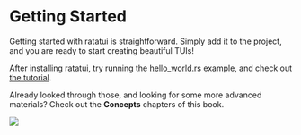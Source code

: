 # Getting Started

Getting started with ratatui is straightforward. Simply add it to the project, and you are ready to start creating beautiful TUIs! 

After installing ratatui, try running the [hello_world.rs](https://github.com/ratatui-org/ratatui/blob/main/examples/hello_world.rs) example, and check out [the tutorial](./tutoral/README.md).


Already looked through those, and looking for some more advanced materials? Check out the **Concepts** chapters of this book.


<img align="center" src="https://user-images.githubusercontent.com/24392180/244943746-93ab0e38-93e0-4ae0-a31b-91ae6c393185.gif">




